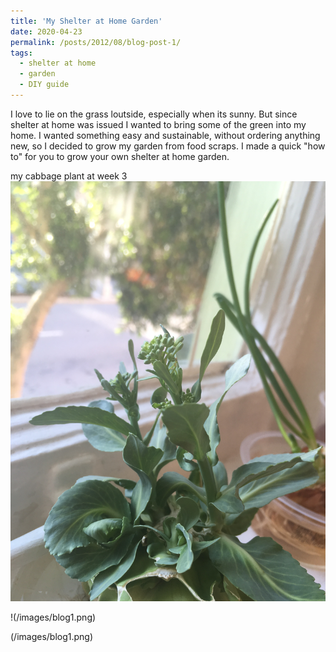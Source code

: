 ```yaml
---
title: 'My Shelter at Home Garden'
date: 2020-04-23
permalink: /posts/2012/08/blog-post-1/
tags:
  - shelter at home
  - garden
  - DIY guide
---
```


I love to lie on the grass loutside, especially when its sunny. But since shelter at home was issued I wanted to bring some of the green into my home. I wanted something easy and sustainable, without ordering anything new, so I decided to grow my garden from food scraps. I made a quick "how to" for you to grow your own shelter at home garden.  

my cabbage plant at week 3 
![Editing a markdown file for a talk](/images/blog1.png)

!(/images/blog1.png)

(/images/blog1.png)
